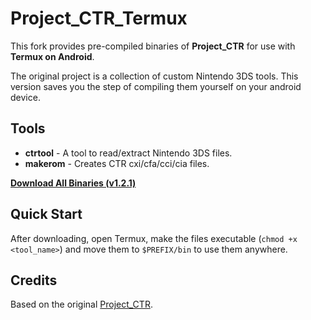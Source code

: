 # Project_CTR_Termux

This fork provides pre-compiled binaries of **Project_CTR** for use with **Termux on Android**.

The original project is a collection of custom Nintendo 3DS tools. This version saves you the step of compiling them yourself on your android device.

## Tools

*   **ctrtool** - A tool to read/extract Nintendo 3DS files.
*   **makerom** - Creates CTR cxi/cfa/cci/cia files.

[**Download All Binaries (v1.2.1)**](https://github.com/TheBlackCat778/Project_CTR_Termux/releases/tag/v1.2.1)

## Quick Start

After downloading, open Termux, make the files executable (`chmod +x <tool_name>`) and move them to `$PREFIX/bin` to use them anywhere.

## Credits

Based on the original [Project_CTR](https://github.com/3DSGuy/Project_CTR).

